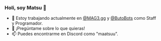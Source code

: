### Holi, soy Matsu 👋


- 🔭 Estoy trabajando actualmente en [@MAG3.gg](https://instagram.com/mag3.gg) y [@ButoBots](https://github.com/ButoBots) como Staff y Programador.
- 💬 ¡Pregúntame sobre lo que quieras!
- 📫 Puedes encontrarme en Discord como "maatsuu".
